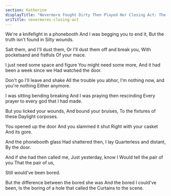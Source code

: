 ```yaml
---
section: Katherine
displayTitle: "Nevermore Fought Dirty Then Played Her Closing Act: The 2010s In A Post 2016 World"
uriTitle: nevermores-closing-act
---
```


We're a knifefight in a phonebooth
And I was begging you to end it,
But the truth isn't found in
Silty wounds.

Salt them, and I'll dust them,
Or I'll dust them off and break you,
With pocketsand and fistfuls
Of your mace.

I just need some space and figure
You might need some more,
And it had been a week since we
Had watched the door.

Don't go I'll leave and shake
All the trouble you abhor,
I'm nothing now, and you're nothing
Either anymore.

I was sitting bending breaking
And I was praying then rescinding
Every prayer to every god that
I had made.

But you licked your wounds,
And bound your bruises,
To the fixtures of these
Daylight corposes.

You opened up the door
And you slammed it shut
Right with your casket
And its gore.

And the phonebooth glass
Had shattered then,  I lay
Quarterless and distant,
By the door.

And if she had then called me,
Just yesterday, know I
Would tell the pair of you
That the pair of us,

Still would've been bored.

But the difference between the bored she was
And the bored I could've been,
Is the boring of a hole that called the
Curtains to the scene.
